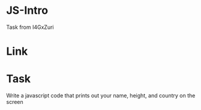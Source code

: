 # JS-Intro
Task from I4GxZuri

# Link


# Task
Write a javascript code that prints out your name, height, and country on the screen

